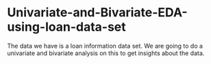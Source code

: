 # Univariate-and-Bivariate-EDA-using-loan-data-set
The data we have is a loan information data set. We are going to do a univariate and bivariate analysis on this to get insights about the data.
